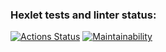 ### Hexlet tests and linter status:

[![Actions Status](https://github.com/NoSpooksAllowed/backend-project-lvl1/workflows/hexlet-check/badge.svg)](https://github.com/NoSpooksAllowed/backend-project-lvl1/actions)
[![Maintainability](https://api.codeclimate.com/v1/badges/22548349c0fbdcf98d05/maintainability)](https://codeclimate.com/github/NoSpooksAllowed/backend-project-lvl1/maintainability)

